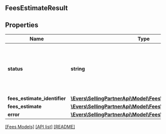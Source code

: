 ## FeesEstimateResult

## Properties

Name | Type | Description | Notes
------------ | ------------- | ------------- | -------------
**status** | **string** | The status of the fee request. Possible values: Success, ClientError, ServiceError. | [optional]
**fees_estimate_identifier** | [**\Evers\SellingPartnerApi\Model\Fees\FeesEstimateIdentifier**](FeesEstimateIdentifier.md) |  | [optional]
**fees_estimate** | [**\Evers\SellingPartnerApi\Model\Fees\FeesEstimate**](FeesEstimate.md) |  | [optional]
**error** | [**\Evers\SellingPartnerApi\Model\Fees\FeesEstimateError**](FeesEstimateError.md) |  | [optional]

[[Fees Models]](../) [[API list]](../../Api) [[README]](../../../README.md)
